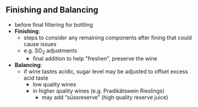## Finishing and Balancing
- before final filtering for bottling
- **Finishing**: 
	- steps to consider any remaining components after fining that could cause issues
	- e.g. SO$_2$ adjustments
		- final addition to help "freshen", preserve the wine
- **Balancing**:
	- if wine tastes acidic, sugar level may be adjusted to offset excess acid taste
		- low quality wines
		- in higher quality wines (e.g. Pradikätswein Rieslings)
			- may add “süssreserve” (high quality reserve juice)